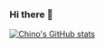### Hi there 👋

<!--
**jgfranco17/jgfranco17** is a ✨ _special_ ✨ repository because its `README.md` (this file) appears on your GitHub profile.

Here are some ideas to get you started:

- 🔭 I’m currently working on ...
- 🌱 I’m currently learning ...
- 👯 I’m looking to collaborate on ...
- 🤔 I’m looking for help with ...
- 💬 Ask me about ...
- 📫 How to reach me: ...
- 😄 Pronouns: ...
- ⚡ Fun fact: ...
-->

[![Chino's GitHub stats](https://github-readme-stats.vercel.app/api?username=jgfranco17)](https://github.com/jgfranco17/github-readme-stats)
